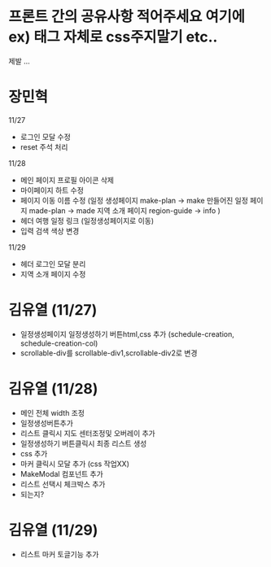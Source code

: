 # 프론트 간의 공유사항 적어주세요 여기에 ex) 태그 자체로 css주지말기 etc..

제발 ...

# 장민혁

11/27

- 로그인 모달 수정
- reset 주석 처리

11/28

- 메인 페이지 프로필 아이콘 삭제
- 마이페이지 하트 수정
- 페이지 이동 이름 수정
  (일정 생성페이지 make-plan -> make
  만들어진 일정 페이지 made-plan -> made
  지역 소개 페이지 region-guide -> info
  )
- 헤더 여행 일정 링크 (일정생성페이지로 이동)
- 입력 검색 색상 변경

11/29

- 헤더 로그인 모달 분리
- 지역 소개 페이지 수정

# 김유열 (11/27)

- 일정생성페이지 일정생성하기 버튼html,css 추가 (schedule-creation, schedule-creation-col)
- scrollable-div를 scrollable-div1,scrollable-div2로 변경

# 김유열 (11/28)

- 메인 전체 width 조정
- 일정생성버튼추가
- 리스트 클릭시 지도 센터조정및 오버레이 추가
- 일정생성하기 버튼클릭시 최종 리스트 생성
- css 추가
- 마커 클릭시 모달 추가 (css 작업XX)
- MakeModal 컴포넌트 추가
- 리스트 선택시 체크박스 추가
- 되는지?
# 김유열 (11/29)
- 리스트 마커 토글기능 추가